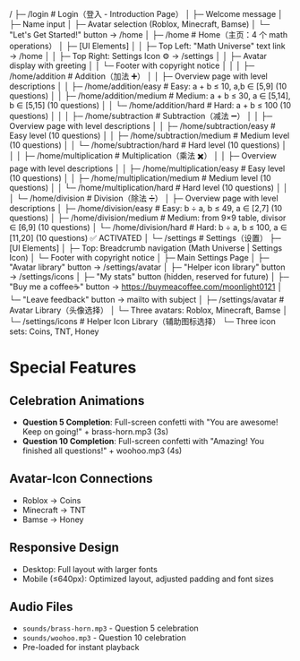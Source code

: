 /
├─ /login                       # Login（登入 - Introduction Page）
│  ├─ Welcome message
│  ├─ Name input
│  ├─ Avatar selection (Roblox, Minecraft, Bamse)
│  └─ "Let's Get Started!" button → /home
│
├─ /home                        # Home（主页：4 个 math operations）
│  ├─ [UI Elements]
│  │   ├─ Top Left: "Math Universe" text link → /home
│  │   ├─ Top Right: Settings Icon ⚙️ → /settings
│  │   ├─ Avatar display with greeting
│  │   └─ Footer with copyright notice
│  │
│  ├─ /home/addition            # Addition（加法 ➕）
│  │  ├─ Overview page with level descriptions
│  │  ├─ /home/addition/easy    # Easy: a + b ≤ 10, a,b ∈ [5,9] (10 questions)
│  │  ├─ /home/addition/medium  # Medium: a + b ≤ 30, a ∈ [5,14], b ∈ [5,15] (10 questions)
│  │  └─ /home/addition/hard    # Hard: a + b ≤ 100 (10 questions)
│  │
│  ├─ /home/subtraction         # Subtraction（减法 ➖）
│  │  ├─ Overview page with level descriptions
│  │  ├─ /home/subtraction/easy    # Easy level (10 questions)
│  │  ├─ /home/subtraction/medium  # Medium level (10 questions)
│  │  └─ /home/subtraction/hard    # Hard level (10 questions)
│  │
│  ├─ /home/multiplication      # Multiplication（乘法 ✖️）
│  │  ├─ Overview page with level descriptions
│  │  ├─ /home/multiplication/easy    # Easy level (10 questions)
│  │  ├─ /home/multiplication/medium  # Medium level (10 questions)
│  │  └─ /home/multiplication/hard    # Hard level (10 questions)
│  │
│  └─ /home/division            # Division（除法 ➗）
│     ├─ Overview page with level descriptions
│     ├─ /home/division/easy    # Easy: b ÷ a, b ≤ 49, a ∈ [2,7] (10 questions)
│     ├─ /home/division/medium  # Medium: from 9×9 table, divisor ∈ [6,9] (10 questions)
│     └─ /home/division/hard    # Hard: b ÷ a, b ≤ 100, a ∈ [11,20] (10 questions) ✅ ACTIVATED
│
└─ /settings                    # Settings（设置）
   ├─ [UI Elements]
   │   ├─ Top: Breadcrumb navigation (Math Universe | Settings Icon)
   │   └─ Footer with copyright notice
   │
   ├─ Main Settings Page
   │   ├─ "Avatar library" button → /settings/avatar
   │   ├─ "Helper icon library" button → /settings/icons
   │   ├─ "My stats" button (hidden, reserved for future)
   │   ├─ "Buy me a coffee☕️" button → https://buymeacoffee.com/moonlight0121
   │   └─ "Leave feedback" button → mailto with subject
   │
   ├─ /settings/avatar          # Avatar Library（头像选择）
   │   └─ Three avatars: Roblox, Minecraft, Bamse
   │
   └─ /settings/icons           # Helper Icon Library（辅助图标选择）
       └─ Three icon sets: Coins, TNT, Honey

# Special Features

## Celebration Animations
- **Question 5 Completion**: Full-screen confetti with "You are awesome! Keep on going!" + brass-horn.mp3 (3s)
- **Question 10 Completion**: Full-screen confetti with "Amazing! You finished all questions!" + woohoo.mp3 (4s)

## Avatar-Icon Connections
- Roblox → Coins
- Minecraft → TNT
- Bamse → Honey

## Responsive Design
- Desktop: Full layout with larger fonts
- Mobile (≤640px): Optimized layout, adjusted padding and font sizes

## Audio Files
- `sounds/brass-horn.mp3` - Question 5 celebration
- `sounds/woohoo.mp3` - Question 10 celebration
- Pre-loaded for instant playback
